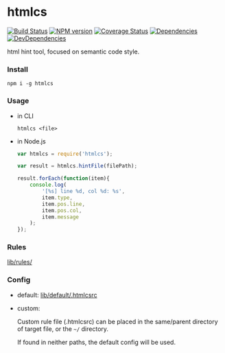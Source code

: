 htmlcs
========

[![Build Status](https://travis-ci.org/ecomfe/htmlcs.svg)](http://travis-ci.org/ecomfe/htmlcs)
[![NPM version](https://badge.fury.io/js/htmlcs.svg)](http://badge.fury.io/js/htmlcs)
[![Coverage Status](https://coveralls.io/repos/ecomfe/htmlcs/badge.png)](https://coveralls.io/r/ecomfe/htmlcs)
[![Dependencies](http://img.shields.io/david/ecomfe/htmlcs.svg?style=flat-square)](https://david-dm.org/ecomfe/htmlcs)
[![DevDependencies](http://img.shields.io/david/dev/ecomfe/htmlcs.svg?style=flat-square)](https://david-dm.org/ecomfe/htmlcs)

html hint tool, focused on semantic code style.

### Install

	npm i -g htmlcs

### Usage

* in CLI

	```shell
	htmlcs <file>
	```

* in Node.js

	```javascript
	var htmlcs = require('htmlcs');

	var result = htmlcs.hintFile(filePath);

	result.forEach(function(item){
	    console.log(
	        '[%s] line %d, col %d: %s',
	        item.type,
	        item.pos.line,
	        item.pos.col,
	        item.message
	    );
	});
	```

### Rules

[lib/rules/](./lib/rules/)

### Config

* default: [lib/default/.htmlcsrc](./lib/default/.htmlcsrc)

* custom:

	Custom rule file (.htmlcsrc) can be placed in the same/parent directory of target file, or the `~/` directory.

	If found in neither paths, the default config will be used.
